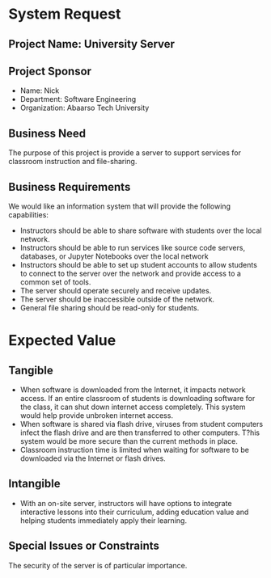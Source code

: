 # System Request

## Project Name: University Server

## Project Sponsor

* Name: Nick
* Department: Software Engineering
* Organization: Abaarso Tech University

## Business Need

The purpose of this project is provide a server to support services for classroom instruction and file-sharing.

## Business Requirements

We would like an information system that will provide the following capabilities:

* Instructors should be able to share software with students over the local network.
* Instructors should be able to run services like source code servers, databases, or Jupyter Notebooks over the local network
* Instructors should be able to set up student accounts to allow students to connect to the server over the network and provide access to a common set of tools.
* The server should operate securely and receive updates.  
* The server should be inaccessible outside of the network.
* General file sharing should be read-only for students.

# Expected Value

## Tangible

* When software is downloaded from the Internet, it impacts network access.  If an entire classroom of students is downloading software for the class, it can shut down internet access completely.  This system would help provide unbroken internet access.
* When software is shared via flash drive, viruses from student computers infect the flash drive and are then transferred to other computers.  T?his system would be more secure than the current methods in place.
* Classroom instruction time is limited when waiting for software to be downloaded via the Internet or flash drives.

## Intangible

* With an on-site server, instructors will have options to integrate interactive lessons into their curriculum, adding education value and helping students immediately apply their learning.

## Special Issues or Constraints

The security of the server is of particular importance.
